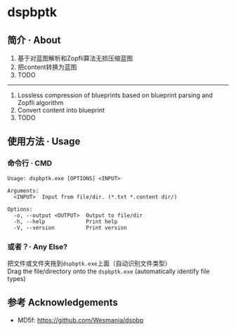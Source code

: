 # dspbptk

## 简介 · About

1. 基于对蓝图解析和Zopfli算法无损压缩蓝图
2. 把content转换为蓝图
3. TODO

---

1. Lossless compression of blueprints based on blueprint parsing and Zopfli algorithm
2. Convert content into blueprint
3. TODO

## 使用方法 · Usage

### 命令行 · CMD
```
Usage: dspbptk.exe [OPTIONS] <INPUT>

Arguments:
  <INPUT>  Input from file/dir. (*.txt *.content dir/)

Options:
  -o, --output <OUTPUT>  Output to file/dir
  -h, --help             Print help
  -V, --version          Print version
```

### 或者？· Any Else?
把文件或文件夹拖到`dspbptk.exe`上面（自动识别文件类型）  
Drag the file/directory onto the `dspbptk.exe` (automatically identify file types)  

## 参考 Acknowledgements
* MD5f: https://github.com/Wesmania/dspbp